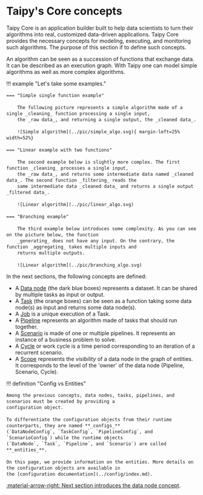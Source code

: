 # Taipy's Core concepts

Taipy Core is an application builder built to help data scientists to turn their algorithms into real, customized
data-driven applications. Taipy Core provides the necessary concepts for modeling, executing, and monitoring such
algorithms. The purpose of this section if to define such concepts.

An algorithm can be seen as a succession of functions that exchange data. It can be described as an
execution graph. With Taipy one can model simple algorithms as well as more complex algorithms.

!!! example "Let's take some examples."

    === "Simple single function example"

        The following picture represents a simple algorithm made of a single _cleaning_ function processing a single input,
        the _raw data_, and returning a single output, the _cleaned data_.

        ![Simple algorithm](../pic/simple_algo.svg){ margin-left=25% width=52%}

    === "Linear example with two functions"

        The second example below is slightly more complex. The first function _cleaning_ processes a single input,
        the _raw data_, and returns some intermediate data named _cleaned data_. The second function _filtering_ reads the
        same intermediate data _cleaned data_ and returns a single output _filtered data_.

        ![Linear algorithm](../pic/linear_algo.svg)

    === "Branching example"

        The third example below introduces some complexity. As you can see on the picture below, the function
        _generating_ does not have any input. On the contrary, the function _aggregating_ takes multiple inputs and
        returns multiple outputs.

        ![Linear algorithm](../pic/branching_algo.svg)

In the next sections, the following concepts are defined:

- A [Data node](data-node.md) (the dark blue boxes) represents a dataset. It can be shared by multiple tasks as input or
  output.
- A [Task](task.md) (the orange boxes) can be seen as a function taking some data node(s) as input and returns
  some data node(s).
- A [Job](job.md) is a unique execution of a Task.
- A [Pipeline](pipeline.md) represents an algorithm made of tasks that should run together.
- A [Scenario](scenario.md) is made of one or multiple pipelines. It represents an instance of a business problem to
  solve.
- A [Cycle](cycle.md) or work cycle is a time period corresponding to an iteration of a recurrent scenario.
- A [Scope](scope.md) represents the _visibility_ of a data node in the graph of entities. It corresponds to the
  level of the 'owner' of the data node (Pipeline, Scenario, Cycle).

!!! definition "Config vs Entities"

    Among the previous concepts, data nodes, tasks, pipelines, and scenarios must be created by providing a
    configuration object.

    To differentiate the configuration objects from their runtime counterparts, they are named **_configs_**
    (`DataNodeConfig`, `TaskConfig`, `PipelineConfig`, and `ScenarioConfig`) while the runtime objects
    (`DataNode`, `Task`, `Pipeline`, and `Scenario`) are called **_entities_**.

    On this page, we provide information on the entities. More details on the configuration objects are available in
    the [configuration documentation](../config/index.md).


[:material-arrow-right: Next section introduces the data node concept](data-node.md).
